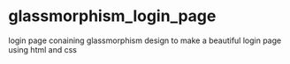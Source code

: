 # glassmorphism_login_page
login page conaining glassmorphism design to make a beautiful  login page using html and css
